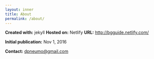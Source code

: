 ```yaml
---
layout: inner
title: About
permalink: /about/
---
```


**Created with:** jekyll
**Hosted on:** Netlify
**URL:** http://bgguide.netlify.com/

**Initial publication:** Nov 1, 2016

**Contact:** dpneumo@gmail.com
